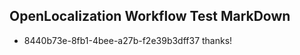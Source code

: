 ## OpenLocalization Workflow Test MarkDown
* 8440b73e-8fb1-4bee-a27b-f2e39b3dff37 
thanks!<!--HONumber=Mar16_HO3-->
